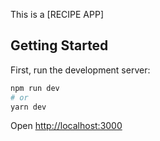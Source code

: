 This is a [RECIPE APP]

## Getting Started

First, run the development server:

```bash
npm run dev
# or
yarn dev
```

Open [http://localhost:3000](http://localhost:3000) 